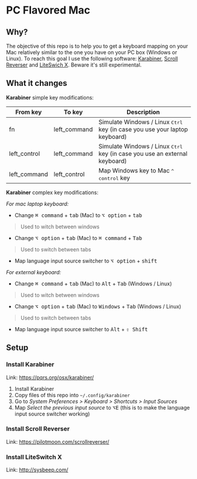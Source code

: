 # PC Flavored Mac

## Why?

The objective of this repo is to help you to get a keyboard mapping on your Mac relatively similar to the one you have on your PC box (Windows or Linux). To reach this goal I use the following software: [Karabiner](https://pqrs.org/osx/karabiner/), [Scroll Reverser](https://pilotmoon.com/scrollreverser/) and [LiteSwich X](http://sysbeep.com/). Beware it's still experimental. 

## What it changes

__Karabiner__ simple key modifications:

| From key      | To key              | Description                                                                              |
|---------------|---------------------|------------------------------------------------------------------------------------------|
| fn            | left_command        | Simulate Windows / Linux <kbd>Ctrl</kbd> key (in case you use your laptop keyboard)      |
| left_control  | left_command        | Simulate Windows / Linux <kbd>Ctrl</kbd> key (in case you use an external keyboard)      |
| left_command  | left_control        | Map <key>Windows</key> key to Mac <kbd>^ control</kbd> key                               |

__Karabiner__ complex key modifications:

_For mac laptop keyboard:_

 * Change <kbd>⌘ command</kbd> + <kbd>tab</kbd> (Mac) to <kbd>⌥ option</kbd> + <kbd>tab</kbd>
 
 > Used to witch between windows
 
 * Change <kbd>⌥ option</kbd> + <kbd>tab</kbd> (Mac) to <kbd>⌘ command</kbd> + <kbd>Tab</kbd>
 
 > Used to switch between tabs
 
 * Map language input source switcher to <kbd>⌥ option</kbd> + <kbd>shift</kbd>

_For external keyboard:_

 * Change <kbd>⌘ command</kbd> + <kbd>tab</kbd> (Mac) to <kbd>Alt</kbd> + <kbd>Tab</kbd> (Windows / Linux)
 
 > Used to witch between windows
 
 * Change <kbd>⌥ option</kbd> + <kbd>tab</kbd> (Mac) to <kbd>Windows</kbd> + <kbd>Tab</kbd> (Windows / Linux)
 
 > Used to switch between tabs
 
 * Map language input source switcher to <kbd>Alt</kbd> + <kbd>⇧ Shift</kbd>

## Setup

### Install Karabiner 
Link: https://pqrs.org/osx/karabiner/

1) Install Karabiner
2) Copy files of this repo into `~/.config/karabiner`
3) Go to *System Preferences > Keyboard > Shortcuts > Input Sources*
4) Map *Select the previous input source* to <kbd>⌥E</kbd> (this is to make the language input source switcher working)

### Install Scroll Reverser
Link: https://pilotmoon.com/scrollreverser/

### Install LiteSwitch X
Link: http://sysbeep.com/

